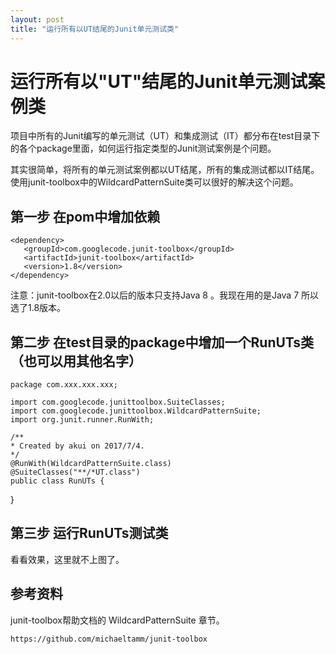 ```yaml
---
layout: post
title: "运行所有以UT结尾的Junit单元测试类"
---
```


运行所有以"UT"结尾的Junit单元测试案例类
==================================

项目中所有的Junit编写的单元测试（UT）和集成测试（IT）都分布在test目录下的各个package里面，如何运行指定类型的Junit测试案例是个问题。

其实很简单，将所有的单元测试案例都以UT结尾，所有的集成测试都以IT结尾。使用junit-toolbox中的WildcardPatternSuite类可以很好的解决这个问题。

## 第一步 在pom中增加依赖

    <dependency>
       <groupId>com.googlecode.junit-toolbox</groupId>
       <artifactId>junit-toolbox</artifactId>
       <version>1.8</version>
    </dependency> 

注意：junit-toolbox在2.0以后的版本只支持Java 8 。我现在用的是Java 7 所以选了1.8版本。

## 第二步 在test目录的package中增加一个RunUTs类（也可以用其他名字）

    package com.xxx.xxx.xxx;

    import com.googlecode.junittoolbox.SuiteClasses;
    import com.googlecode.junittoolbox.WildcardPatternSuite;
    import org.junit.runner.RunWith;

    /**
    * Created by akui on 2017/7/4.
    */
    @RunWith(WildcardPatternSuite.class)
    @SuiteClasses("**/*UT.class")
    public class RunUTs {
}

## 第三步 运行RunUTs测试类

看看效果，这里就不上图了。

## 参考资料

junit-toolbox帮助文档的 WildcardPatternSuite 章节。

    https://github.com/michaeltamm/junit-toolbox

